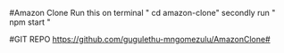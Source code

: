 #Amazon Clone
Run this on terminal " cd amazon-clone"
secondly run " npm start "

#GIT REPO
https://github.com/gugulethu-mngomezulu/AmazonClone#
